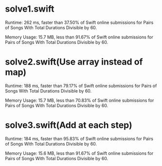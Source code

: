 # solve1.swift

Runtime: 262 ms, faster than 37.50% of Swift online submissions for Pairs of Songs With Total Durations Divisible by 60.

Memory Usage: 15.7 MB, less than 91.67% of Swift online submissions for Pairs of Songs With Total Durations Divisible by 60.

# solve2.swift(Use array instead of map)

Runtime: 188 ms, faster than 79.17% of Swift online submissions for Pairs of Songs With Total Durations Divisible by 60.

Memory Usage: 15.7 MB, less than 70.83% of Swift online submissions for Pairs of Songs With Total Durations Divisible by 60.

# solve3.swift(Add at each step)

Runtime: 184 ms, faster than 95.83% of Swift online submissions for Pairs of Songs With Total Durations Divisible by 60.

Memory Usage: 15.6 MB, less than 91.67% of Swift online submissions for Pairs of Songs With Total Durations Divisible by 60.
